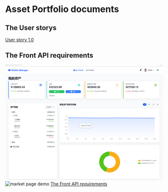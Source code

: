 # Asset Portfolio documents

## The User storys

[User story 1.0](./documents/UserStories.md)

## The Front API requirements
![mywallet page demo](./documents/mywallet.png)
![market page demo](./documents/martet.png)
[The Front API requirements](./documents/apirequire.md)


